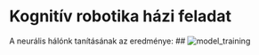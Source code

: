 # Kognitív robotika házi feladat






A neurális hálónk tanításának az eredménye: ##
![model_training](https://github.com/pixelb1rd/project/assets/130582814/fe4a2927-ce4d-4e6c-89d0-3751a068b869)
